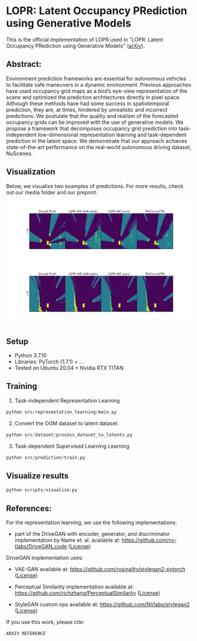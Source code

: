 # LOPR: Latent Occupancy PRediction using Generative Models

This is the official implementation of LOPR used in "LOPR: Latent Occupancy PRediction using Generative Models" ([arXiv](google.com)).

## Abstract:
Environment prediction frameworks are essential for autonomous vehicles to facilitate safe maneuvers in a dynamic environment. Previous approaches have used occupancy grid maps as a bird’s eye-view representation of the scene and optimized the prediction architectures directly in pixel space. Although these methods have had some success in spatiotemporal prediction, they are, at times, hindered by unrealistic and incorrect predictions. We postulate that the quality and realism of the forecasted occupancy grids can be improved with the use of generative models. We propose a framework that decomposes occupancy grid prediction into task-independent low-dimensional representation learning and task-dependent prediction in the latent space. We demonstrate that our approach achieves state-of-the-art performance on the real-world autonomous driving dataset, NuScenes.

## Visualization

Below, we visualize two examples of predictions. For more results, check out our media folder and our preprint.

![](media/pred_1.gif)
![](media/pred_4.gif)

## Setup

- Python 3.7.10
- Libraries: PyTorch (1.7.1) + ...
- Tested on Ubuntu 20.04 + Nvidia RTX TITAN

## Training

1. Task-independent Representation Learning

```python
python src/representation_learning/main.py
```

2. Convert the OGM dataset to latent dataset.

```python
python src/dataset/process_dataset_to_latents.py
```

3. Task-dependent Supervised Learning Learning

```python
python src/prediction/train.py
```

## Visualize results

```python
python scripts/visualize.py
```
## References:

For the representation learning, we use the following implementations:
- part of the DriveGAN with encoder, generator, and discriminator implementation by Name et. al. available at: https://github.com/nv-tlabs/DriveGAN_code ([License](https://github.com/nv-tlabs/DriveGAN_code/blob/master/LICENSE))

DriveGAN implementation uses:

- VAE-GAN available at:  https://github.com/rosinality/stylegan2-pytorch ([License](https://github.com/nv-tlabs/DriveGAN_code/blob/master/LICENSE))

- Perceptual Similarity implementation available at: https://github.com/richzhang/PerceptualSimilarity ([License](https://github.com/nv-tlabs/DriveGAN_code/blob/master/LICENSE))

- StyleGAN custom ops available at:  https://github.com/NVlabs/stylegan2 ([License](https://github.com/nv-tlabs/DriveGAN_code/blob/master/LICENSE))

If you use this work, please cite:
```
ARXIV REFERENCE
```


